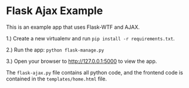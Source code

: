 # Flask Ajax Example

This is an example app that uses Flask-WTF and AJAX.

1.) Create a new virtualenv and run `pip install -r requirements.txt`.

2.) Run the app: `python flask-manage.py`

3.) Open your browser to http://127.0.0.1:5000 to view the app.

The `flask-ajax.py` file contains all python code, and the frontend code is contained in the `templates/home.html` file.